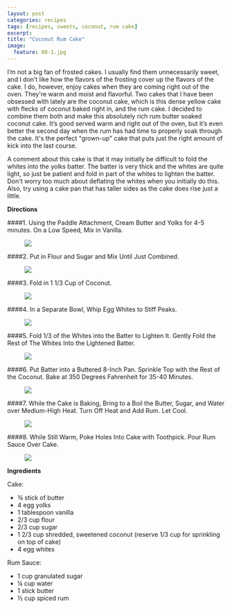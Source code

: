 ```yaml
---
layout: post
categories: recipes
tags: [recipes, sweets, coconut, rum cake]
excerpt: 
title: "Coconut Rum Cake"
image:
  feature: 80-1.jpg
---
```


I’m not a big fan of frosted cakes. I usually find them unnecessarily sweet, and I don’t like how the flavors of the frosting cover up the flavors of the cake.  I do, however, enjoy cakes when they are coming right out of the oven.  They're warm and moist and flavorful.  Two  cakes that I have been obsessed with lately are the coconut cake, which is this dense yellow cake with flecks of coconut baked right in, and the rum cake.  I decided to combine them both and make this absolutely rich rum butter soaked coconut cake.  It’s good served warm and right out of the oven, but it’s even better the second day when the rum has had time to properly soak through the cake.  It's the perfect "grown-up" cake that puts just the right amount of kick into the last course.

A comment about this cake is that it may initially be difficult to fold the whites into the yolks batter.  The batter is very thick and the whites are quite light, so just be patient and fold in part of the whites to lighten the batter.  Don't worry too much about deflating the whites when you initially do this.  Also, try using a cake pan that has taller sides as the cake does rise just a little.

**Directions**

####1. Using the Paddle Attachment, Cream Butter and Yolks for 4-5 minutes. On a Low Speed, Mix in Vanilla.
<figure> <img src='/images/80-3.jpg'> </figure>
####2. Put in Flour and Sugar and Mix Until Just Combined.
<figure> <img src='/images/80-4.jpg'> </figure>
####3. Fold in 1 1/3 Cup of Coconut.
<figure> <img src='/images/80-5.jpg'> </figure>
####4. In a Separate Bowl, Whip Egg Whites to Stiff Peaks.
<figure> <img src='/images/80-6.jpg'> </figure>
####5. Fold 1/3 of the Whites into the Batter to Lighten It.  Gently Fold the Rest of The Whites Into the Lightened Batter.
<figure> <img src='/images/80-7.jpg'> </figure>
####6. Put Batter into a Buttered 8-Inch Pan.  Sprinkle Top with the Rest of the Coconut.  Bake at 350 Degrees Fahrenheit for 35-40 Minutes.
<figure> <img src='/images/80-8.jpg'> </figure>
####7. While the Cake is Baking, Bring to a Boil the Butter, Sugar, and Water over Medium-High Heat.  Turn Off Heat and Add Rum.  Let Cool.
<figure> <img src='/images/80-9.jpg'> </figure>
####8. While Still Warm, Poke Holes Into Cake with Toothpick.  Pour Rum Sauce Over Cake.
<figure> <img src='/images/80-11.jpg'> </figure>


<section class='recipe'>
<p><strong>Ingredients</strong></p>

<p>Cake:</p>

<ul><li>¾ stick of butter</li><li>4 egg yolks</li><li>1 tablespoon vanilla</li><li>2/3 cup flour</li><li>2/3 cup sugar</li><li>1 2/3 cup shredded, sweetened coconut (reserve 1/3 cup for sprinkling on top of cake)</li><li>4 egg whites</li></ul>

<p>Rum Sauce:</p>

<ul><li>1 cup granulated sugar</li><li>¼  cup water</li><li>1 stick butter</li><li>½ cup spiced rum </li></ul></section>